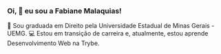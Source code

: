 ###  Oi, 👋  eu sou a Fabiane Malaquias!

🌱  Sou graduada em Direito pela Universidade Estadual de Minas Gerais - UEMG.
💻 Estou em transição de carreira e, atualmente, estou aprende Desenvolvimento Web na Trybe.
